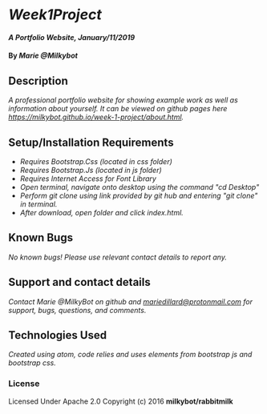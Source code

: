 # _Week1Project_

#### _A Portfolio Website, January/11/2019_

#### By _**Marie @Milkybot**_

## Description

_A professional portfolio website for showing example work as well as information about yourself. It can be viewed on github pages here https://milkybot.github.io/week-1-project/about.html._

## Setup/Installation Requirements

* _Requires Bootstrap.Css (located in css folder)_
* _Requires Bootstrap.Js (located in js folder)_
* _Requires Internet Access for Font Library_
* _Open terminal, navigate onto desktop using the command "cd Desktop"_
* _Perform git clone using link provided by git hub and entering "git clone" in terminal._
* _After download, open folder and click index.html._


## Known Bugs

_No known bugs! Please use relevant contact details to report any._

## Support and contact details

_Contact Marie @MilkyBot on github and mariedillard@protonmail.com for support, bugs, questions, and comments._

## Technologies Used

_Created using atom, code relies and uses elements from bootstrap js and bootstrap css._

### License
Licensed Under Apache 2.0
Copyright (c) 2016 **milkybot/rabbitmilk**
